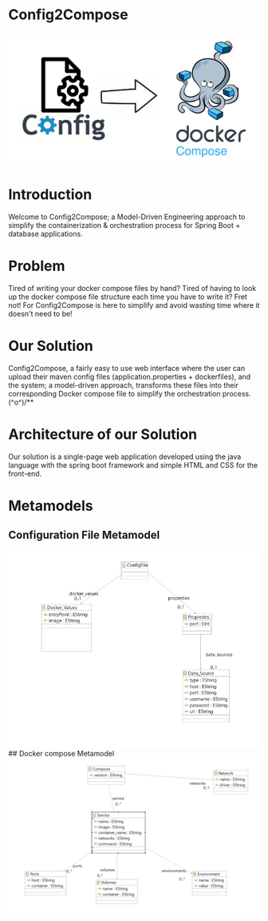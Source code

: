 # Config2Compose

<img src="imgs/config2compose.jpg" width="600">


# Introduction

Welcome to Config2Compose; a Model-Driven Engineering approach to simplify the containerization & orchestration process for Spring Boot + database applications. 

# Problem

Tired of writing your docker compose files by hand? Tired of having to look up the docker compose file structure each time you have to write it? Fret not! For Config2Compose is here to simplify and avoid wasting time where it doesn't need to be!

# Our Solution

Config2Compose, a fairly easy to use web interface where the user can upload their maven config files (application.properties + dockerfiles), and the system; a model-driven approach, transforms these files into their corresponding Docker compose file to simplify the orchestration process. \(^o^)/**

# Architecture of our Solution

Our solution is a single-page web application developed using the java language with the spring boot framework and simple HTML and CSS for the front-end.

# Metamodels
## Configuration File Metamodel
<img src="imgs/configMetamodel.png" width="600">
## Docker compose Metamodel
<img src="imgs/composeMetamodel.png" width="600">




